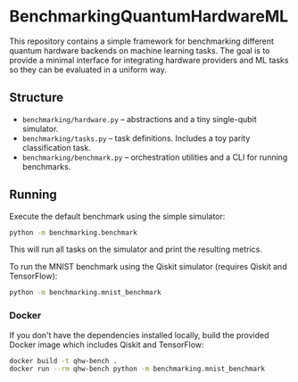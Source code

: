 # BenchmarkingQuantumHardwareML

This repository contains a simple framework for benchmarking different quantum
hardware backends on machine learning tasks. The goal is to provide a minimal
interface for integrating hardware providers and ML tasks so they can be
evaluated in a uniform way.

## Structure

- `benchmarking/hardware.py` – abstractions and a tiny single-qubit simulator.
- `benchmarking/tasks.py` – task definitions. Includes a toy parity
  classification task.
- `benchmarking/benchmark.py` – orchestration utilities and a CLI for running
  benchmarks.

## Running

Execute the default benchmark using the simple simulator:

```bash
python -m benchmarking.benchmark
```

This will run all tasks on the simulator and print the resulting metrics.

To run the MNIST benchmark using the Qiskit simulator (requires Qiskit and
TensorFlow):

```bash
python -m benchmarking.mnist_benchmark
```

### Docker

If you don't have the dependencies installed locally, build the provided Docker
image which includes Qiskit and TensorFlow:

```bash
docker build -t qhw-bench .
docker run --rm qhw-bench python -m benchmarking.mnist_benchmark
```
